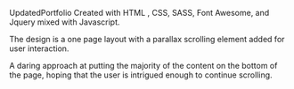 UpdatedPortfolio    Created with HTML , CSS, SASS, Font Awesome, and Jquery mixed with Javascript.

The design is a one page layout with a parallax scrolling element added for user interaction.

A daring approach at putting the majority of the content on the bottom of the page, hoping that the user is intrigued enough to continue scrolling.


